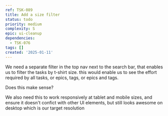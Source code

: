 ```yaml
---
ref: TSK-089
title: Add a size filter
status: todo
priority: medium
complexity: S
epic: ui-cleanup
dependencies:
  - TSK-076
tags: []
created: '2025-01-11'
---
```

We need a separate filter in the top nav next to the search bar, that enables us to filter the tasks by t-shirt size. this would enable us to see the effort required by all tasks, or epics, tags, or epics and tags.

Does this make sense?

We also need this to work responsively at tablet and mobile sizes, and ensure it doesn't confict with other UI elements, but still looks awesome on desktop which is our target resolution
